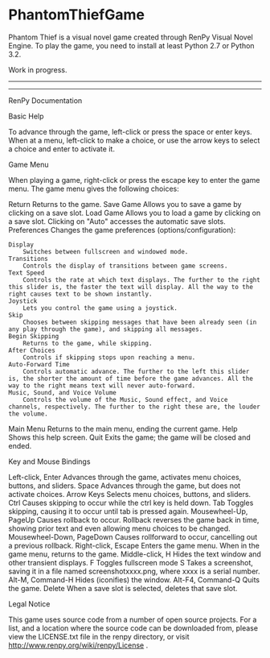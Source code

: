 PhantomThiefGame
================

Phantom Thief is a visual novel game created through RenPy Visual Novel Engine. To play the game, you need to install at least
Python 2.7 or Python 3.2.

Work in progress.

----------------------------------------------------------------------------------------------------------------
----------------------------------------------------------------------------------------------------------------
RenPy Documentation


Basic Help

To advance through the game, left-click or press the space or enter keys. When at a menu, left-click to make a choice, or use the arrow keys to select a choice and enter to activate it.

Game Menu

When playing a game, right-click or press the escape key to enter the game menu. The game menu gives the following choices:

Return
    Returns to the game.
Save Game
    Allows you to save a game by clicking on a save slot.
Load Game
    Allows you to load a game by clicking on a save slot. Clicking on "Auto" accesses the automatic save slots.
Preferences
    Changes the game preferences (options/configuration):

    Display
        Switches between fullscreen and windowed mode.
    Transitions
        Controls the display of transitions between game screens.
    Text Speed
        Controls the rate at which text displays. The further to the right this slider is, the faster the text will display. All the way to the right causes text to be shown instantly.
    Joystick
        Lets you control the game using a joystick.
    Skip
        Chooses between skipping messages that have been already seen (in any play through the game), and skipping all messages.
    Begin Skipping
        Returns to the game, while skipping.
    After Choices
        Controls if skipping stops upon reaching a menu.
    Auto-Forward Time
        Controls automatic advance. The further to the left this slider is, the shorter the amount of time before the game advances. All the way to the right means text will never auto-forward.
    Music, Sound, and Voice Volume
        Controls the volume of the Music, Sound effect, and Voice channels, respectively. The further to the right these are, the louder the volume.

Main Menu
    Returns to the main menu, ending the current game.
Help
    Shows this help screen.
Quit
    Exits the game; the game will be closed and ended.

Key and Mouse Bindings

Left-click, Enter
    Advances through the game, activates menu choices, buttons, and sliders.
Space
    Advances through the game, but does not activate choices.
Arrow Keys
    Selects menu choices, buttons, and sliders.
Ctrl
    Causes skipping to occur while the ctrl key is held down.
Tab
    Toggles skipping, causing it to occur until tab is pressed again.
Mousewheel-Up, PageUp
    Causes rollback to occur. Rollback reverses the game back in time, showing prior text and even allowing menu choices to be changed.
Mousewheel-Down, PageDown
    Causes rollforward to occur, cancelling out a previous rollback.
Right-click, Escape
    Enters the game menu. When in the game menu, returns to the game.
Middle-click, H
    Hides the text window and other transient displays.
F
    Toggles fullscreen mode
S
    Takes a screenshot, saving it in a file named screenshotxxxx.png, where xxxx is a serial number.
Alt-M, Command-H
    Hides (iconifies) the window.
Alt-F4, Command-Q
    Quits the game.
Delete
    When a save slot is selected, deletes that save slot.

Legal Notice

This game uses source code from a number of open source projects. For a list, and a location where the source code can be downloaded from, please view the LICENSE.txt file in the renpy directory, or visit http://www.renpy.org/wiki/renpy/License .


